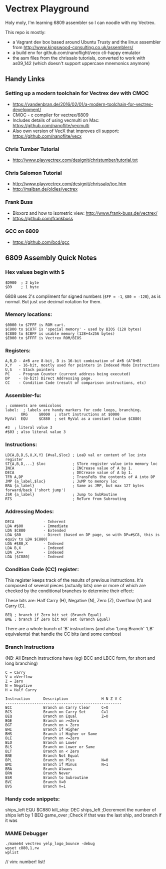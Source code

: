Vectrex Playground
==================

Holy moly, I'm learning 6809 assembler so I can noodle with my Vectrex.

This repo is mostly:

* a Vagrant dev box based around Ubuntu Trusty and the linux assembler from
http://www.kingswood-consulting.co.uk/assemblers/
* a build env for github.com/nanoflight/vecx cli-happy emulator
* the asm files from the chrissalo tutorials, converted to work with
as09_142 (which doesn't support uppercase mnemonics anymore)



Handy Links
-----------

### Setting up a modern toolchain for Vectrex dev with CMOC

* https://vandenbran.de/2016/02/01/a-modern-toolchain-for-vectrex-development/
* CMOC - c compiler for vectrex/6809
* Includes details of using vecmulti on Mac: https://github.com/nanoflite/vecmulti
* Also own version of VecX that improves cli support: https://github.com/nanoflite/vecx

### Chris Tumber Tutorial

* http://www.playvectrex.com/designit/christumber/tutorial.txt

### Chris Salomon Tutorial

* http://www.playvectrex.com/designit/chrissalo/toc.htm
* http://malban.de/oldies/vectrex

### Frank Buss

* Bloxorz and how to isometric view: http://www.frank-buss.de/vectrex/
* https://github.com/frankbuss

### GCC on 6809

* https://github.com/bcd/gcc

6809 Assembly Quick Notes
-------------------------

### Hex values begin with $

    $D900  ; 2 byte
    $D9    ; 1 byte

6808 uses 2's compliment for signed numbers (`$FF = -1`, `$80 = -128`), as is normal. But just use decimal
notation for them.
 
### Memory locations:

    $0000 to $7FFF is ROM cart.
    $C800 to $C87F is 'special memory' - used by BIOS (128 bytes)
    $C880 to $CBFF is usable memory (128+4x256 bytes)
    $E000 to $FFFF is Vectrex ROM/BIOS

### Registers:

    A,B,D - A+B are 8-bit, D is 16-bit combination of A+B (A^8+B)
    X,Y   - 16-bit, mostly used for pointers in Indexed Mode Instructions
    U,S   - Stack pointers
    PC    - Program Counter (current address being executed)
    DP    - (8-bit) Direct Addressing page.
    CC    - Condition Code (result of comparison instructions, etc)

### Assembler-fu:

    ; comments are semicolons
    label:  ; labels are handy markers for code loops, branching.
           ORG     $0000  ; start instructions at $0000
    MyVal  EQU     $C880  ; set MyVal as a constant (value $C880)

    #3  ; literal value 3
    #$03 ; also literal value 3

### Instructions:

    LD{A,B,D,S,U,X,Y} {#val,$loc} ; LoaD val or content of loc into register
    ST{A,B,D,...} $loc            ; STore register value into memory loc
    INCA                          ; INCrease value of A by 1.
    DECA                          ; DECrease value of A by 1.
    TFR A,DP                      ; TransFeRs the contents of A into DP
    JMP {a_label,$loc}            ; JuMP to memory loc
    BRA {a_label}                 ; Same as JMP, but max 127 bytes forward/back ('short jump')
    JSR {a_label}                 ; Jump to SubRoutine
    RTS                           ; ReTurn from Subrouting

### Addressing Modes:

    DECA             - Inherent
    LDA #$00         - Immediate
    LDA $C880        - Extended
    LDA $80          - Direct (based on DP page, so with DP=#$C8, this is equiv to LDA $C880)
    LDA #$80,X       - Indexed
    LDA B,X          - Indexed
    LDA ,X++         - Indexed
    LDA [$C880]      - Indexed

### Condition Code (CC) register:

This register keeps track of
the results of previous instructions. It's composed of several pieces
(actually bits) one or more of which are checked by the conditional branches
to determine their effect:

These bits are: Half Carry (H), Negative (N), Zero (Z), Overflow (V) and
Carry (C).

    BEQ ; branch if Zero bit set (Branch Equal)
    BNE ; branch if Zero bit NOT set (Branch Equal)

There are a whole bunch of 'B' instructions (and also 'Long Branch' 'LB'
equivalents) that handle the CC bits (and some combos)

### Branch Instructions

(NB: All Branch instructions have (eg) BCC and LBCC form, for short and long
branching)

    C = Carry
    V = oVerflow
    Z = Zero
    N = Negative
    H = Half Carry

    Instruction      Description               H N Z V C
    ----------------------------------------------------
    BCC              Branch on Carry Clear     C=O
    BCS              Branch on Carry Set       C=1
    BEQ              Branch on Equal           Z=O
    BGE              Branch on >=Zero
    BGT              Branch on > Zero
    BHI              Branch if Higher
    BHS              Branch if Higher or Same
    BLE              Branch on <=Zero
    BLO              Branch on Lower
    BLS              Branch on Lower or Same
    BLT              Branch on < Zero
    BNE              Branch Not Equal
    BPL              Branch on Plus            N=0
    BMI              Branch if Minus           N=1
    BRA              Branch Alwavs
    BRN              Branch Never
    BSR              Branch to Subroutine
    BVC              Branch V=0
    BVS              Branch V=1

### Handy code snippets:

   ships_left EQU $C880
   kill_ship:
     DEC ships_left    ;Decrement the number of ships left by 1
     BEQ game_over     ;Check if that was the last ship, and branch if it was

### MAME Debugger

    ./mame64 vectrex yelp_logo_bounce -debug
    wpset c880,1,rw
    wplist

// vim: number! list!
